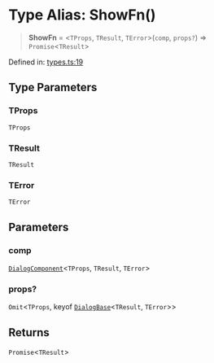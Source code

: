 # Type Alias: ShowFn()

> **ShowFn** = \<`TProps`, `TResult`, `TError`\>(`comp`, `props?`) => `Promise`\<`TResult`\>

Defined in: [types.ts:19](https://github.com/MOhhh-ok/react-dialog-hub/blob/c5e3c43b911f4249d29d79fe042fbb21d3e67650/packages/react-dialog-hub/src/types.ts#L19)

## Type Parameters

### TProps

`TProps`

### TResult

`TResult`

### TError

`TError`

## Parameters

### comp

[`DialogComponent`](DialogComponent.md)\<`TProps`, `TResult`, `TError`\>

### props?

`Omit`\<`TProps`, keyof [`DialogBase`](DialogBase.md)\<`TResult`, `TError`\>\>

## Returns

`Promise`\<`TResult`\>
